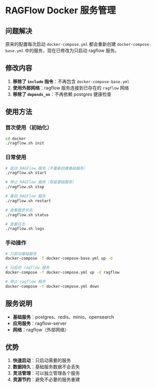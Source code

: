# RAGFlow Docker 服务管理

## 问题解决

原来的配置每次启动 `docker-compose.yml` 都会重新创建 `docker-compose-base.yml` 中的服务，现在已修改为只启动 ragflow 服务。

## 修改内容

1. **移除了 `include` 指令**：不再包含 `docker-compose-base.yml`
2. **使用外部网络**：ragflow 服务连接到已存在的 `ragflow` 网络
3. **移除了 `depends_on`**：不再依赖 postgres 健康检查

## 使用方法

### 首次使用（初始化）
```bash
cd docker
./ragflow.sh init
```

### 日常使用
```bash
# 启动 RAGFlow 服务（不重新创建基础服务）
./ragflow.sh start

# 停止 RAGFlow 服务（保留基础服务）
./ragflow.sh stop

# 重启 RAGFlow 服务
./ragflow.sh restart

# 查看服务状态
./ragflow.sh status

# 查看日志
./ragflow.sh logs
```

### 手动操作
```bash
# 只启动基础服务
docker-compose -f docker-compose-base.yml up -d

# 只启动 ragflow 服务
docker-compose -f docker-compose.yml up -d ragflow

# 停止 ragflow 服务
docker-compose -f docker-compose.yml down
```

## 服务说明

- **基础服务**：postgres、redis、minio、opensearch
- **应用服务**：ragflow-server
- **网络**：ragflow（外部网络）

## 优势

1. **快速启动**：只启动需要的服务
2. **数据持久**：基础服务数据不会丢失
3. **灵活管理**：可以独立管理各个服务
4. **资源节约**：避免不必要的服务重建